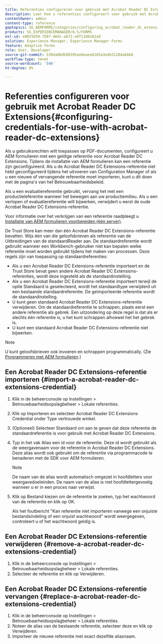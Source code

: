 ```yaml
---
title: Referenties configureren voor gebruik met Acrobat Reader DC Extensions
description: Leer hoe u referenties configureert voor gebruik met Acrobat Reader DC Extensions.
contentOwner: admin
content-type: reference
geptopics: SG_AEMFORMS/categories/configuring_acrobat_reader_dc_extensions
products: SG_EXPERIENCEMANAGER/6.5/FORMS
exl-id: e8015d59-7587-46dc-a672-e0f1108102ad
solution: Experience Manager, Experience Manager Forms
feature: Adaptive Forms
role: User, Developer
source-git-commit: 539da06db98395ae6eaee8103a3e4b31204abbb8
workflow-type: tm+mt
source-wordcount: '546'
ht-degree: 0%

---
```


# Referenties configureren voor gebruik met Acrobat Reader DC Extensions{#configuring-credentials-for-use-with-acrobat-reader-dc-extensions}

Als u gebruiksrechten wilt toepassen op PDF-documenten, configureert u AEM formulieren met een geldige referentie voor Acrobat Reader DC Extensions. Tijdens de installatie van AEM formulieren kan een referentie zijn geconfigureerd. Als u de Acrobat Reader DC Extensions-referentie niet hebt geconfigureerd tijdens het uitvoeren van Configuration Manager of als u een nieuwe of vervangende referentie moet importeren, kunt u dit doen met de pagina&#39;s van het Betrouwbaarheidsbeleid.

Als u een evaluatiereferentie gebruikt, vervang het met een productieleferentie wanneer het bewegen aan uw productiemilieu. Als u een verlopen of evaluatiereferentie wilt bijwerken, verwijdert u eerst de oude Acrobat Reader DC Extensions-referentie.

Voor informatie over het verkrijgen van een referentie raadpleegt u [Installatie van AEM formulieren voorbereiden (één server)](https://helpx.adobe.com/pdf/aem-forms/6-3/prepare-install-single-server.pdf).

De Trust Store kan meer dan één Acrobat Reader DC Extensions-referentie bevatten. Wijs één van die geloofsbrieven als referentie van de Uitbreidingen van de standaardReader aan. De standaardreferentie wordt gebruikt wanneer een Workbench-gebruiker niet kan bepalen welke referentie moet worden gebruikt tijdens het maken van processen. Deze regels zijn van toepassing op standaardreferenties:

* Als u een Acrobat Reader DC Extensions-referentie importeert en de Trust Store bevat geen andere Acrobat Reader DC Extensions-referenties, wordt deze ingesteld als de standaardinstelling.
* Als u een Acrobat Reader DC Extensions-referentie importeert terwijl de optie Standaard is geselecteerd, wordt het standaardtype verwijderd uit een bestaande standaardreferentie. De geïmporteerde referentie wordt de standaardinstelling.
* U kunt geen standaard Acrobat Reader DC Extensions-referentie verwijderen. Om de standaardreferentie te schrappen, plaats eerst een andere referentie als gebrek. Een uitzondering op deze regel is dat als er slechts één referentie is, u het kunt schrappen alhoewel het het gebrek is.
* U kunt een standaard Acrobat Reader DC Extensions-referentie niet bijwerken.

>[!NOTE]
>
>U kunt geloofsbrieven ook invoeren en schrappen programmatically. (Zie [Programmeren met AEM formulieren](https://experienceleague.adobe.com/docs/experience-manager-release-information/aem-release-updates/previous-updates/aem-previous-versions.html).)

## Een Acrobat Reader DC Extensions-referentie importeren {#import-a-acrobat-reader-dc-extensions-credential}

1. Klik in de beheerconsole op Instellingen > Betrouwbaarheidsopslagbeheer > Lokale referenties.
1. Klik op Importeren en selecteer Acrobat Reader DC Extensions Credential onder Type vertrouwde winkel.
1. (Optioneel) Selecteer Standaard om aan te geven dat deze referentie de standaardreferentie is voor gebruik met Acrobat Reader DC Extensions.
1. Typ in het vak Alias een id voor de referentie. Deze id wordt gebruikt als de weergavenaam voor de referentie in Acrobat Reader DC Extensions. Deze alias wordt ook gebruikt om de referentie via programmacode te benaderen met de SDK voor AEM formulieren.

   >[!NOTE]
   >
   >De naam van de alias wordt automatisch omgezet in hoofdletters voor weergavedoeleinden. De naam van de alias is niet hoofdlettergevoelig wanneer u er in een proces naar verwijst.

1. Klik op Bestand kiezen om de referentie te zoeken, typ het wachtwoord van de referentie en klik op OK.

   Als het foutbericht &quot;Kan referentie niet importeren vanwege een onjuiste bestandsindeling of een onjuist wachtwoord&quot; wordt weergegeven, controleert u of het wachtwoord geldig is.

## Een Acrobat Reader DC Extensions-referentie verwijderen {#remove-a-acrobat-reader-dc-extensions-credential}

1. Klik in de beheerconsole op Instellingen > Betrouwbaarheidsopslagbeheer > Lokale referenties.
1. Selecteer de referentie en klik op Verwijderen.

## Een Acrobat Reader DC Extensions-referentie vervangen {#replace-a-acrobat-reader-dc-extensions-credential}

1. Klik in de beheerconsole op Instellingen > Betrouwbaarheidsopslagbeheer > Lokale referenties.
1. Noteer de alias van de bestaande referentie, selecteer deze en klik op Verwijderen.
1. Importeer de nieuwe referentie met exact dezelfde aliasnaam.
